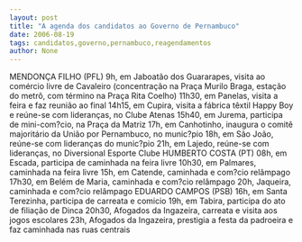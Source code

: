 ```yaml
---
layout: post
title: "A agenda dos candidatos ao Governo de Pernambuco"
date: 2006-08-19
tags: candidatos,governo,pernambuco,reagendamentos
author: None
---
```


MENDONÇA FILHO (PFL)
9h, em Jaboatão dos Guararapes, visita ao comércio livre de Cavaleiro (concentração na Praça Murilo Braga, estação do metrô, com término na Praça Rita Coelho) 
11h30, em Panelas, visita a feira e faz reunião ao final
14h15, em Cupira, visita a fábrica têxtil Happy Boy e reúne-se com lideranças, no Clube Atenas
15h40, em Jurema, participa de mini-com?cio, na Praça da Matriz
17h, em Canhotinho, inaugura o comitê majoritário da União por Pernambuco, no munic?pio
18h, em São João, reúne-se com lideranças do munic?pio
21h, em Lajedo, reúne-se com lideranças, no Diversional Esporte Clube 
HUMBERTO COSTA (PT)
08h, em Escada, participa de caminhada na feira livre 
10h30, em Palmares, caminhada na feira livre 
15h, em Catende, caminhada e com?cio relâmpago 
17h30, em Belém de Maria, caminhada e com?cio relâmpago 
20h, Jaqueira, caminhada e com?cio relâmpago 
EDUARDO CAMPOS (PSB)
16h, em Santa Terezinha, participa de carreata e comicio
19h, em Tabira, participa do ato de filiação de Dinca 
20h30, Afogados da Ingazeira, carreata e visita aos jogos escolares 
23h, Afogados da Ingazeira, prestigia a festa da padroeira e faz caminhada nas ruas centrais  